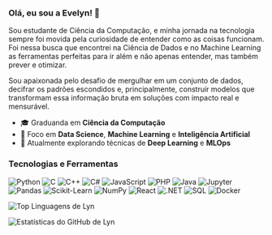 ### Olá, eu sou a Evelyn! 👋

<p align="left"> 
 Sou estudante de Ciência da Computação, e minha jornada na tecnologia sempre foi movida pela curiosidade de entender como as coisas funcionam. Foi nessa busca que encontrei na Ciência de Dados e no Machine Learning as ferramentas perfeitas para ir além e não apenas entender, mas também prever e otimizar.

Sou apaixonada pelo desafio de mergulhar em um conjunto de dados, decifrar os padrões escondidos e, principalmente, construir modelos que transformam essa informação bruta em soluções com impacto real e mensurável.
</p>

- 🎓 Graduanda em **Ciência da Computação**
- 🧠 Foco em **Data Science**, **Machine Learning** e **Inteligência Artificial**
- 🌱 Atualmente explorando técnicas de **Deep Learning** e **MLOps**

### Tecnologias e Ferramentas

<div align="left">
  <img src="https://img.shields.io/badge/Python-3776AB?style=for-the-badge&logo=python&logoColor=white" alt="Python"/>
  <img src="https://img.shields.io/badge/C-A8B9CC?style=for-the-badge&logo=c&logoColor=black" alt="C"/>
  <img src="https://img.shields.io/badge/C%2B%2B-00599C?style=for-the-badge&logo=c%2B%2B&logoColor=white" alt="C++"/>
  <img src="https://img.shields.io/badge/C%23-239120?style=for-the-badge&logo=c-sharp&logoColor=white" alt="C#"/>
  <img src="https://img.shields.io/badge/JavaScript-F7DF1E?style=for-the-badge&logo=javascript&logoColor=black" alt="JavaScript"/>
  <img src="https://img.shields.io/badge/PHP-777BB4?style=for-the-badge&logo=php&logoColor=white" alt="PHP"/>
  <img src="https://img.shields.io/badge/Java-000?style=for-the-badge&logo=openjdk&logoColor=white" alt="Java"/>
  <img src="https://img.shields.io/badge/Jupyter-F37626?style=for-the-badge&logo=Jupyter&logoColor=white" alt="Jupyter"/>
  <img src="https://img.shields.io/badge/Pandas-150458?style=for-the-badge&logo=pandas&logoColor=white" alt="Pandas"/>
  <img src="https://img.shields.io/badge/scikit_learn-F7931E?style=for-the-badge&logo=scikit-learn&logoColor=white" alt="Scikit-Learn"/>
  <img src="https://img.shields.io/badge/Numpy-013243?style=for-the-badge&logo=numpy&logoColor=white" alt="NumPy"/>
  <img src="https://img.shields.io/badge/React-20232A?style=for-the-badge&logo=react&logoColor=61DAFB" alt="React"/>
  <img src="https://img.shields.io/badge/.NET-512BD4?style=for-the-badge&logo=dotnet&logoColor=white" alt=".NET"/>
  <img src="https://img.shields.io/badge/SQL-4479A1?style=for-the-badge&logo=postgresql&logoColor=white" alt="SQL"/>
  <img src="https://img.shields.io/badge/Docker-2496ED?style=for-the-badge&logo=docker&logoColor=white" alt="Docker"/>
</div>

![Top Linguagens de Lyn](https://github-readme-stats.vercel.app/api/top-langs/?username=evelyn-batista&layout=compact&langs_count=7&theme=dracula)

![Estatísticas do GitHub de Lyn](https://github-readme-stats.vercel.app/api?username=evelyn-batista&show_icons=true&theme=dracula&include_all_commits=true&count_private=true)

